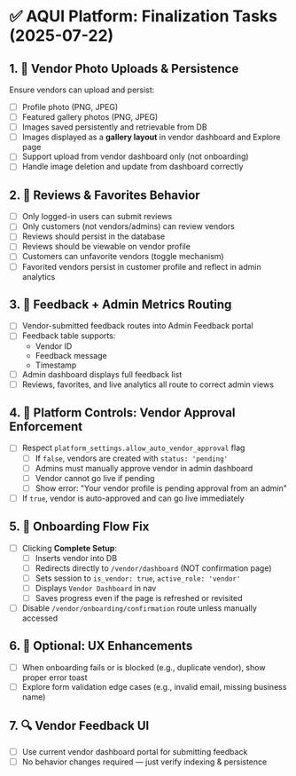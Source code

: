 # ✅ AQUI Platform: Finalization Tasks (2025-07-22)

## 1. 📸 Vendor Photo Uploads & Persistence
Ensure vendors can upload and persist:
- [ ] Profile photo (PNG, JPEG)
- [ ] Featured gallery photos (PNG, JPEG)
- [ ] Images saved persistently and retrievable from DB
- [ ] Images displayed as a **gallery layout** in vendor dashboard and Explore page
- [ ] Support upload from vendor dashboard only (not onboarding)
- [ ] Handle image deletion and update from dashboard correctly

## 2. 🌟 Reviews & Favorites Behavior
- [ ] Only logged-in users can submit reviews
- [ ] Only customers (not vendors/admins) can review vendors
- [ ] Reviews should persist in the database
- [ ] Reviews should be viewable on vendor profile
- [ ] Customers can unfavorite vendors (toggle mechanism)
- [ ] Favorited vendors persist in customer profile and reflect in admin analytics

## 3. 💬 Feedback + Admin Metrics Routing
- [ ] Vendor-submitted feedback routes into Admin Feedback portal
- [ ] Feedback table supports:
  - Vendor ID
  - Feedback message
  - Timestamp
- [ ] Admin dashboard displays full feedback list
- [ ] Reviews, favorites, and live analytics all route to correct admin views

## 4. 🛑 Platform Controls: Vendor Approval Enforcement
- [ ] Respect `platform_settings.allow_auto_vendor_approval` flag
  - [ ] If `false`, vendors are created with `status: 'pending'`
  - [ ] Admins must manually approve vendor in admin dashboard
  - [ ] Vendor cannot go live if pending
  - [ ] Show error: "Your vendor profile is pending approval from an admin"
- [ ] If `true`, vendor is auto-approved and can go live immediately

## 5. 🧭 Onboarding Flow Fix
- [ ] Clicking **Complete Setup**:
  - [ ] Inserts vendor into DB
  - [ ] Redirects directly to `/vendor/dashboard` (NOT confirmation page)
  - [ ] Sets session to `is_vendor: true`, `active_role: 'vendor'`
  - [ ] Displays `Vendor Dashboard` in nav
  - [ ] Saves progress even if the page is refreshed or revisited
- [ ] Disable `/vendor/onboarding/confirmation` route unless manually accessed

## 6. 🧠 Optional: UX Enhancements
- [ ] When onboarding fails or is blocked (e.g., duplicate vendor), show proper error toast
- [ ] Explore form validation edge cases (e.g., invalid email, missing business name)

## 7. 🔍 Vendor Feedback UI
- [ ] Use current vendor dashboard portal for submitting feedback
- [ ] No behavior changes required — just verify indexing & persistence
